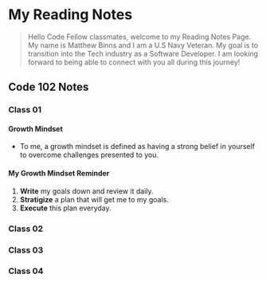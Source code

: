 # My Reading Notes
> Hello Code Fellow classmates, welcome to my Reading Notes Page. My name is Matthew Binns and I am a U.S Navy Veteran. My goal is to transition into the 
> Tech industry as a Software Developer. I am looking forward to being able to connect with you all during this journey! 


## Code 102 Notes
### Class 01
#### Growth Mindset
- To me, a growth mindset is defined as having a strong belief in yourself to overcome challenges presented to you. 
#### My Growth Mindset Reminder
1. **Write** my goals down and review it daily.
2. **Stratigize** a plan that will get me to my goals.
3. **Execute** this plan everyday.

### Class 02
### Class 03
### Class 04
